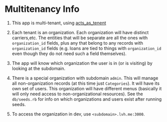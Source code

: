 # Multitenancy Info

1. This app is multi-tenant, using [acts_as_tenent](https://github.com/ErwinM/acts_as_tenant)

2. Each tenant is an organization. Each organization will have distinct carriers,etc.
The entities that will be separate are all the ones with `organization_id` fields,
plus any that belong to any records with `organization_id` fields (e.g. loans are
tied to things with `organization_id` even though they do not need such a field themselves).

3. The app will know which organization the user is in (or is visiting) by looking
at the subdomain.

4. There is a special organization with subdomain `admin`. This will manage all
non-organization records (at this time just `Categories`). It will have its own
set of users. This organization will have different menus (basically it will
only need access to non-organizational resources). See the `db/seeds.rb` for info
on which organizations and users exist after running seeds.

5. To access the organization in dev, use `<subdomain>.lvh.me:3000`.
